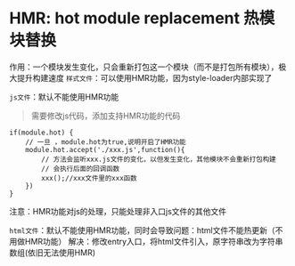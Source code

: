 # HMR: hot module replacement 热模块替换
作用：一个模块发生变化，只会重新打包这一个模块（而不是打包所有模块），极大提升构建速度
`样式文件`：可以使用HMR功能，因为style-loader内部实现了

`js文件`：默认不能使用HMR功能

> 需要修改js代码，添加支持HMR功能的代码
    
    if(module.hot) {
        // 一旦 ，module.hot为true,说明开启了HMR功能
        module.hot.accept('./xxx.js',function(){
            // 方法会监听xxx.js文件的变化，以但发生变化，其他模块不会重新打包构建
            // 会执行后面的回调函数
            xxx();//xxx文件里的xxx函数
        })
    }
    
注意：HMR功能对js的处理，只能处理非入口js文件的其他文件

`html文件`：默认不能使用HMR功能，同时会导致问题：html文件不能热更新（不用做HMR功能）
    解决：修改entry入口，将html文件引入，原字符串改为字符串数组(依旧无法使用HMR)
